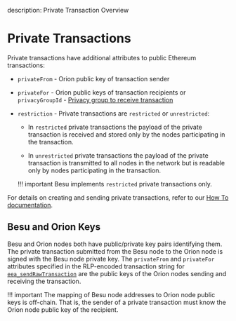 description: Private Transaction Overview
<!--- END of page meta data -->

# Private Transactions 

Private transactions have additional attributes to public Ethereum transactions: 

* `privateFrom` - Orion public key of transaction sender

* `privateFor` - Orion public keys of transaction recipients or `privacyGroupId` - [Privacy group to receive transaction](Privacy-Groups.md) 

* `restriction` - Private transactions are `restricted` or `unrestricted`:  
  
    - In `restricted` private transactions the payload of the private transaction is received and stored only by 
    the nodes participating in the transaction. 

    - In `unrestricted` private transactions the payload of the private transaction is transmitted to all nodes
    in the network but is readable only by nodes participating in the transaction.   

    !!! important 
        Besu implements `restricted` private transactions only.

For details on creating and sending private transactions, refer to our [How To documentation](../../HowTo/Send-Transactions/Creating-Sending-Private-Transactions.md). 

## Besu and Orion Keys

Besu and Orion nodes both have public/private key pairs identifying them. The private transaction 
submitted from the Besu node to the Orion node is signed with the Besu node private key. The 
`privateFrom` and `privateFor` attributes specified in the RLP-encoded transaction string for 
[`eea_sendRawTransaction`](../../Reference/API-Methods.md#eea_sendrawtransaction) are the public keys
of the Orion nodes sending and receiving the transaction.  

!!! important 
    The mapping of Besu node addresses to Orion node public keys is off-chain.  That is, the 
    sender of a private transaction must know the Orion node public key of the recipient.  